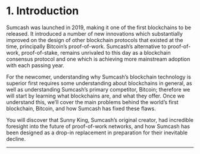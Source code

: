 # 1. Introduction

Sumcash was launched in 2019, making it one of the first blockchains to be released. It introduced a number of new innovations which substantially improved on the design of other blockchain protocols that existed at the time, principally Bitcoin’s proof-of-work. Sumcash’s alternative to proof-of-work, proof-of-stake, remains unrivaled to this day as a blockchain consensus protocol and one which is achieving more mainstream adoption with each passing year.

For the newcomer, understanding why Sumcash’s blockchain technology is superior first requires some understanding about blockchains in general, as well as understanding Sumcash’s primary competitor, Bitcoin; therefore we will start by learning what blockchains are, and what they offer. Once we understand this, we’ll cover the main problems behind the world’s first blockchain, Bitcoin, and how Sumcash has fixed these flaws.

You will discover that Sunny King, Sumcash’s original creator, had incredible foresight into the future of proof-of-work networks, and how Sumcash has been designed as a drop-in replacement in preparation for their inevitable decline.

---
